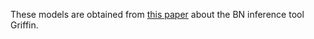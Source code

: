 These models are obtained from [this paper](https://doi.org/10.3389/fgene.2018.00039) about the BN inference tool Griffin.